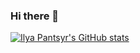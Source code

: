 ### Hi there 👋

[![Ilya Pantsyr's GitHub stats](https://github-readme-stats.vercel.app/api?username=panilya&count_private=true)](https://github.com/anuraghazra/github-readme-stats)

<!--
**panilya/panilya** is a ✨ _special_ ✨ repository because its `README.md` (this file) appears on your GitHub profile.

Here are some ideas to get you started:

- 🔭 I’m currently working on ...
- 🌱 I’m currently learning ...
- 👯 I’m looking to collaborate on ...
- 🤔 I’m looking for help with ...
- 💬 Ask me about ...
- 📫 How to reach me: ...
- 😄 Pronouns: ...
- ⚡ Fun fact: ...
-->
